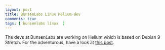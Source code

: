 ```yaml
---
layout: post
title: BunsenLabs Linux Helium-dev
comments: true
tags: [ bunsenlabs linux  ]
---
```


The devs at BunsenLabs are working on Helium which is based on Debian 9 Stretch. For the adventurous, have a look at [this post](https://forums.bunsenlabs.org/viewtopic.php?id=3800).
